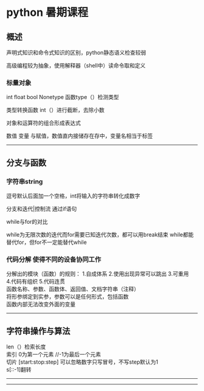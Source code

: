 # python 暑期课程

## 概述 

声明式知识和命令式知识的区别，python静态语义检查较弱

高级编程较为抽象，使用解释器（shell中）读命令取和定义

### 标量对象

int float bool Nonetype  函数type（）检测类型

类型转换函数 int（）进行截断，去除小数

对象和运算符的组合形成表达式

数值 变量 与赋值，数值直内接储存在存中，变量名相当于标签

---
## 分支与函数

### 字符串string 

逗号默认后面加一个空格，int将输入的字符串转化成数字

分支和迭代|控制流 通过if语句

while与for的对比

while为无限次数的迭代而for需要已知迭代次数，都可以用break结束
while都能替代for，但for不一定能替代while

### 代码分解 使得不同的设备协同工作

分解出的模块（函数）的规则：
1.自成体系   2.使用出现异常可以跳出  3.可重用  
4.代码有组织  5.代码连贯  
函数名称、参数、函数体、返回值、文档字符串（注释）  
将形参绑定到实参，参数可以是任何形式，包括函数   
函数内部无法改变外面的变量 

---
## 字符串操作与算法

len（）检索长度  
索引 0为第一个元素  //-1为最后一个元素  
切片  [start:stop:step] 可以忽略数字只写冒号，不写step默认为1  
s[::-1]翻转

---


---
